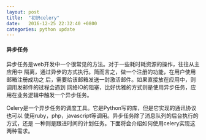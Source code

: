 ```yaml
---
layout: post
title:  "初识celery"
date:   2016-12-25 22:32:40 +0800
categories: python update
---
```


#### 异步任务
异步任务是web开发中一个很常见的方法。对于一些耗时耗资源的操作，往往从主应用中
隔离，通过异步的方式执行。简而言之，做一个注册的功能，在用户使用邮箱注册成功之
后，需要给该邮箱发送一封激活邮件。如果直接放在应用中，则调用发邮件的过程会遇到
网络IO的阻塞，比好优雅的方式则是使用异步任务，应用在业务逻辑中触发一个异步任务。

Celery是一个异步任务的调度工具。它是Python写的库，但是它实现的通讯协议也可以
使用ruby，php，javascript等调用。异步任务除了消息队列的后台执行的方式，还是
一种则是跟进时间的计划任务。下面将会介绍如何使用celery实现这两种需求。



